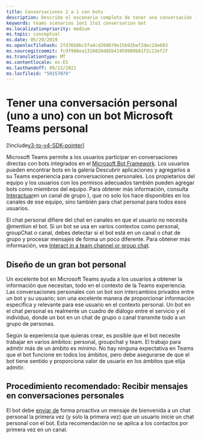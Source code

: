 ```yaml
---
title: Conversaciones 1 a 1 con bots
description: Describe el escenario completo de tener una conversación 1 a 1 con un bot en Microsoft Teams
keywords: teams scenarios 1on1 1to1 conversation bot
ms.localizationpriority: medium
ms.topic: conceptual
ms.date: 05/20/2019
ms.openlocfilehash: 2fd76b8bc5fa4cd260b70e15b92bef2dec2de683
ms.sourcegitcommit: fc9f906ea1316028d85b41959980b81f2c23ef2f
ms.translationtype: MT
ms.contentlocale: es-ES
ms.lasthandoff: 09/12/2021
ms.locfileid: "59157079"
---
```

# <a name="have-a-personal-one-on-one-conversation-with-a-microsoft-teams-bot"></a>Tener una conversación personal (uno a uno) con un bot Microsoft Teams personal

[!include[v3-to-v4-SDK-pointer](~/includes/v3-to-v4-pointer-bots.md)]

Microsoft Teams permite a los usuarios participar en conversaciones directas con bots integrados en el [Microsoft Bot Framework](/azure/bot-service/?view=azure-bot-service-3.0&preserve-view=true). Los usuarios pueden encontrar bots en la galería Descubrir aplicaciones y agregarlos a su Teams experiencia para conversaciones personales. Los propietarios del equipo y los usuarios con los permisos adecuados también pueden agregar bots como miembros del equipo. Para obtener más información, consulta [Interactuar](~/resources/bot-v3/bot-conversations/bots-conv-channel.md)en un canal de grupo ), que no solo los hace disponibles en los canales de ese equipo, sino también para chat personal para todos esos usuarios.

El chat personal difiere del chat en canales en que el usuario no necesita @mention el bot. Si un bot se usa en varios contextos como personal, groupChat o canal, debes detectar si el bot está en un canal o chat de grupo y procesar mensajes de forma un poco diferente. Para obtener más información, vea [Interact in a team channel or group chat](~/resources/bot-v3/bot-conversations/bots-conv-proactive.md).

## <a name="designing-a-great-personal-bot"></a>Diseño de un gran bot personal

Un excelente bot en Microsoft Teams ayuda a los usuarios a obtener la información que necesitan, todo en el contexto de la Teams experiencia. Las conversaciones personales con un bot son intercambios privados entre un bot y su usuario; son una excelente manera de proporcionar información específica y relevante para ese usuario en el contexto personal. Un bot en el chat personal es realmente un cuadro de diálogo entre el servicio y el individuo, donde un bot en un chat de grupo o canal transmite todo a un grupo de personas.

Según la experiencia que quieras crear, es posible que el bot necesite trabajar en varios ámbitos: personal, groupchat y team. El trabajo para admitir más de un ámbito es mínimo. No hay ninguna expectativa en Teams que el bot funcione en todos los ámbitos, pero debe asegurarse de que el bot tiene sentido y proporciona valor de usuario en los ámbitos que elija admitir.

## <a name="best-practice-welcome-messages-in-personal-conversations"></a>Procedimiento recomendado: Recibir mensajes en conversaciones personales

El bot debe [enviar de](~/resources/bot-v3/bot-conversations/bots-conv-proactive.md) forma proactiva un mensaje de bienvenida a un chat personal la primera vez (y solo la primera vez) que un usuario inicie un chat personal con el bot. Esta recomendación no se aplica a los contactos por primera vez en un canal.

